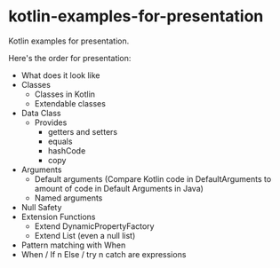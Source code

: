 # kotlin-examples-for-presentation

Kotlin examples for presentation.

Here's the order for presentation:

- What does it look like
- Classes
	- Classes in Kotlin
	- Extendable classes
- Data Class
    - Provides
        - getters and setters
        - equals
        - hashCode
        - copy
- Arguments
	- Default arguments (Compare Kotlin code in DefaultArguments to amount of code in Default Arguments in Java)
	- Named arguments
- Null Safety
- Extension Functions
    - Extend DynamicPropertyFactory
    - Extend List (even a null list)
- Pattern matching with When
- When / If n Else / try n catch are expressions